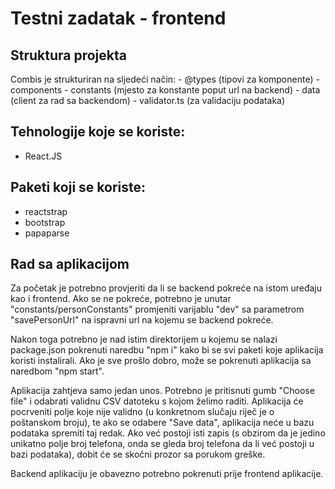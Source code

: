 # Testni zadatak - frontend

## Struktura projekta

Combis je strukturiran na sljedeći način:
	- @types (tipovi za komponente)
	- components
	- constants (mjesto za konstante poput url na backend)
	- data (client za rad sa backendom)
	- validator.ts (za validaciju podataka)

## Tehnologije koje se koriste:

- React.JS

## Paketi koji se koriste:

- reactstrap
- bootstrap
- papaparse

## Rad sa aplikacijom

Za početak je potrebno provjeriti da li se backend pokreće na istom uređaju kao i frontend. Ako se ne pokreće, potrebno je unutar "constants/personConstants" promjeniti varijablu "dev"
sa parametrom "savePersonUrl" na ispravni url na kojemu se backend pokreće.

Nakon toga potrebno je nad istim direktorijem u kojemu se nalazi package.json pokrenuti naredbu "npm i" kako bi se svi paketi koje aplikacija koristi instalirali.
Ako je sve prošlo dobro, može se pokrenuti aplikacija sa naredbom "npm start".

Aplikacija zahtjeva samo jedan unos. Potrebno je pritisnuti gumb "Choose file" i odabrati validnu CSV datoteku s kojom želimo raditi.
Aplikacija će pocrveniti polje koje nije validno (u konkretnom slučaju riječ je o poštanskom broju), te ako se odabere "Save data", aplikacija neće u bazu podataka spremiti taj redak.
Ako već postoji isti zapis (s obzirom da je jedino unikatno polje broj telefona, onda se gleda broj telefona da li već postoji u bazi podataka), dobit će se skočni prozor sa porukom greške.

Backend aplikaciju je obavezno potrebno pokrenuti prije frontend aplikacije.
